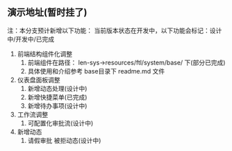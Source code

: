 ## 演示地址(暂时挂了)
注：本分支预计新增以下功能：
当前版本状态在开发中，以下功能会标记：设计中/开发中/已完成
1. 前端结构组件化调整
    1. 前端组件在路径：
    len-sys->resources/ftl/system/base/ 下(部分已完成)
    2. 具体使用和介绍参考 base目录下 readme.md 文件
2. 仪表盘面板调整
    1. 新增动态处理(设计中)
    2. 新增快捷菜单(已完成)
    3. 新增待办事项(设计中)
3. 工作流调整
    1. 可配置化审批流(设计中)
4. 新增动态
    1. 请假审批 被拒动态(设计中)
